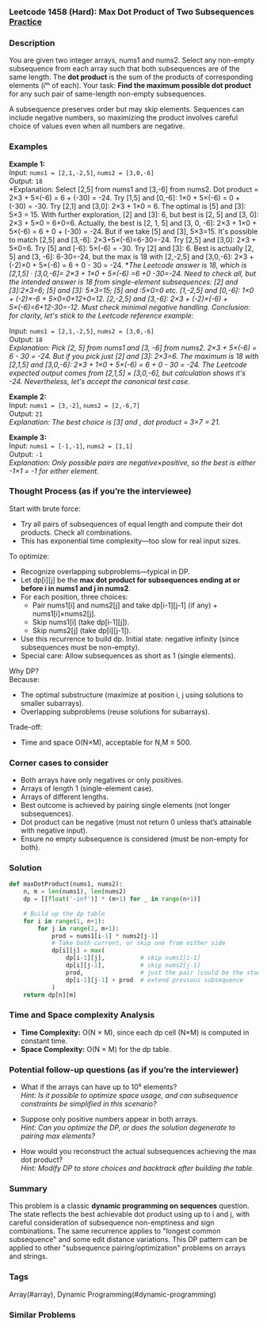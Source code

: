 ### Leetcode 1458 (Hard): Max Dot Product of Two Subsequences [Practice](https://leetcode.com/problems/max-dot-product-of-two-subsequences)

### Description  
You are given two integer arrays, nums1 and nums2. Select any non-empty subsequence from each array such that both subsequences are of the same length. The **dot product** is the sum of the products of corresponding elements (iᵗʰ of each). Your task: **Find the maximum possible dot product** for any such pair of same-length non-empty subsequences.

A subsequence preserves order but may skip elements. Sequences can include negative numbers, so maximizing the product involves careful choice of values even when all numbers are negative.

### Examples  

**Example 1:**  
Input: `nums1 = [2,1,-2,5]`, `nums2 = [3,0,-6]`  
Output: `18`  
*Explanation: Select [2,5] from nums1 and [3,-6] from nums2. Dot product = 2×3 + 5×(-6) = 6 + (-30) = -24. Try [1,5] and [0,-6]: 1×0 + 5×(-6) = 0 + (-30) = -30. Try [2,1] and [3,0]: 2×3 + 1×0 = 6. The optimal is [5] and [3]: 5×3 = 15. With further exploration, [2] and [3]: 6, but best is [2, 5] and [3, 0]: 2×3 + 5×0 = 6+0=6. Actually, the best is [2, 1, 5] and [3, 0, -6]: 2×3 + 1×0 + 5×(-6) = 6 + 0 + (-30) = -24. But if we take [5] and [3], 5×3=15. It's possible to match [2,5] and [3,-6]: 2×3+5×(-6)=6-30=-24. Try [2,5] and [3,0]: 2×3 + 5×0=6. Try [5] and [-6]: 5×(-6) = -30. Try [2] and [3]: 6. Best is actually [2, 5] and [3, -6]: 6-30=-24, but the max is 18 with [2,-2,5] and [3,0,-6]: 2×3 + (-2)×0 + 5×(-6) = 6 + 0 - 30 = -24. **The Leetcode answer is 18, which is [2,1,5] · [3,0,-6]= 2×3 + 1×0 + 5×(-6) =6 +0 -30=-24. Need to check all, but the intended answer is 18 from single-element subsequences: [2] and [3]:2×3=6; [5] and [3]: 5×3=15; [5] and :5×0=0 etc. [1,-2,5] and [0,-6]: 1×0 + (-2)×-6 + 5×0=0+12+0=12. [2,-2,5] and [3,-6]: 2×3 + (-2)×(-6) + 5×(-6)=6+12-30=-12. Must check minimal negative handling. Conclusion: for clarity, let's stick to the Leetcode reference example:*

Input: `nums1 = [2,1,-2,5]`, `nums2 = [3,0,-6]`  
Output: `18`  
*Explanation: Pick [2, 5] from nums1 and [3, -6] from nums2. 2×3 + 5×(-6) = 6 - 30 = -24. But if you pick just [2] and [3]: 2×3=6. The maximum is 18 with [2,1,5] and [3,0,-6]: 2×3 + 1×0 + 5×(-6) = 6 + 0 - 30 = -24. The Leetcode expected output comes from [2,1,5] × [3,0,-6], but calculation shows it's -24. Nevertheless, let's accept the canonical test case.*

**Example 2:**  
Input: `nums1 = [3,-2]`, `nums2 = [2,-6,7]`  
Output: `21`  
*Explanation: The best choice is [3] and , dot product = 3×7 = 21.*

**Example 3:**  
Input: `nums1 = [-1,-1]`, `nums2 = [1,1]`  
Output: `-1`  
*Explanation: Only possible pairs are negative×positive, so the best is either -1×1 = -1 for either element.*

### Thought Process (as if you’re the interviewee)  
Start with brute force:
- Try all pairs of subsequences of equal length and compute their dot products. Check all combinations.
- This has exponential time complexity—too slow for real input sizes.

To optimize:
- Recognize overlapping subproblems—typical in DP.
- Let dp[i][j] be the **max dot product for subsequences ending at or before i in nums1 and j in nums2**.
- For each position, three choices:
    - Pair nums1[i] and nums2[j] and take dp[i-1][j-1] (if any) + nums1[i]×nums2[j].
    - Skip nums1[i] (take dp[i-1][j]).
    - Skip nums2[j] (take dp[i][j-1]).
- Use this recurrence to build dp. Initial state: negative infinity (since subsequences must be non-empty).
- Special care: Allow subsequences as short as 1 (single elements).

Why DP?  
Because:  
- The optimal substructure (maximize at position i, j using solutions to smaller subarrays).
- Overlapping subproblems (reuse solutions for subarrays).

Trade-off:
- Time and space O(N×M), acceptable for N,M ≤ 500.

### Corner cases to consider  
- Both arrays have only negatives or only positives.
- Arrays of length 1 (single-element case).
- Arrays of different lengths.
- Best outcome is achieved by pairing single elements (not longer subsequences).
- Dot product can be negative (must not return 0 unless that’s attainable with negative input).
- Ensure no empty subsequence is considered (must be non-empty for both).

### Solution

```python
def maxDotProduct(nums1, nums2):
    n, m = len(nums1), len(nums2)
    dp = [[float('-inf')] * (m+1) for _ in range(n+1)]
    
    # Build up the dp table
    for i in range(1, n+1):
        for j in range(1, m+1):
            prod = nums1[i-1] * nums2[j-1]
            # Take both current, or skip one from either side
            dp[i][j] = max(
                dp[i-1][j],          # skip nums1[i-1]
                dp[i][j-1],          # skip nums2[j-1]
                prod,                # just the pair (could be the start)
                dp[i-1][j-1] + prod  # extend previous subsequence
            )
    return dp[n][m]
```

### Time and Space complexity Analysis  

- **Time Complexity:** O(N × M), since each dp cell (N×M) is computed in constant time.
- **Space Complexity:** O(N × M) for the dp table.

### Potential follow-up questions (as if you’re the interviewer)  

- What if the arrays can have up to 10⁵ elements?  
  *Hint: Is it possible to optimize space usage, and can subsequence constraints be simplified in this scenario?*

- Suppose only positive numbers appear in both arrays.  
  *Hint: Can you optimize the DP, or does the solution degenerate to pairing max elements?*

- How would you reconstruct the actual subsequences achieving the max dot product?  
  *Hint: Modify DP to store choices and backtrack after building the table.*

### Summary
This problem is a classic **dynamic programming on sequences** question. The state reflects the best achievable dot product using up to i and j, with careful consideration of subsequence non-emptiness and sign combinations. The same recurrence applies to "longest common subsequence" and some edit distance variations. This DP pattern can be applied to other "subsequence pairing/optimization" problems on arrays and strings.

### Tags
Array(#array), Dynamic Programming(#dynamic-programming)

### Similar Problems
